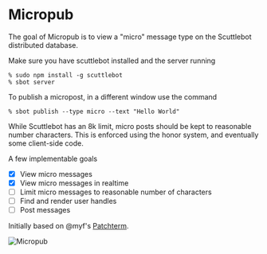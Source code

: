 # Micropub

The goal of Micropub is to view a "micro" message type on the Scuttlebot distributed database.

Make sure you have scuttlebot installed and the server running

	% sudo npm install -g scuttlebot
	% sbot server

To publish a micropost, in a different window use the command

	% sbot publish --type micro --text "Hello World"

While Scuttlebot has an 8k limit, micro posts should be kept to reasonable number characters. This is enforced using the honor system, and eventually some client-side code.

A few implementable goals

- [x] View micro messages
- [x] View micro messages in realtime
- [ ] Limit micro messages to reasonable number of characters
- [ ] Find and render user handles
- [ ] Post messages

Initially based on @myf's [Patchterm](https://github.com/myf/patchterm).

![Micropub](micropub1.jpg)
